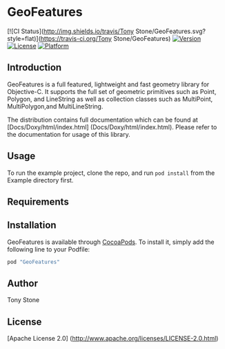 # GeoFeatures

[![CI Status](http://img.shields.io/travis/Tony Stone/GeoFeatures.svg?style=flat)](https://travis-ci.org/Tony Stone/GeoFeatures)
[![Version](https://img.shields.io/cocoapods/v/GeoFeatures.svg?style=flat)](http://cocoapods.org/pods/GeoFeatures)
[![License](https://img.shields.io/cocoapods/l/GeoFeatures.svg?style=flat)](http://cocoapods.org/pods/GeoFeatures)
[![Platform](https://img.shields.io/cocoapods/p/GeoFeatures.svg?style=flat)](http://cocoapods.org/pods/GeoFeatures)

## Introduction

GeoFeatures is a full featured, lightweight and fast geometry library for Objective-C.  It supports the full
 set of geometric primitives such as Point, Polygon, and LineString as well as collection classes such as MultiPoint, MultiPolygon,and MultiLineString.


The distribution contains full documentation which can be found at [Docs/Doxy/html/index.html] (Docs/Doxy/html/index.html).  Please refer to the documentation for usage of this library.


## Usage

To run the example project, clone the repo, and run `pod install` from the Example directory first.

## Requirements

## Installation

GeoFeatures is available through [CocoaPods](http://cocoapods.org). To install
it, simply add the following line to your Podfile:

```ruby
pod "GeoFeatures"
```

## Author

Tony Stone

## License

[Apache License 2.0] (http://www.apache.org/licenses/LICENSE-2.0.html)
